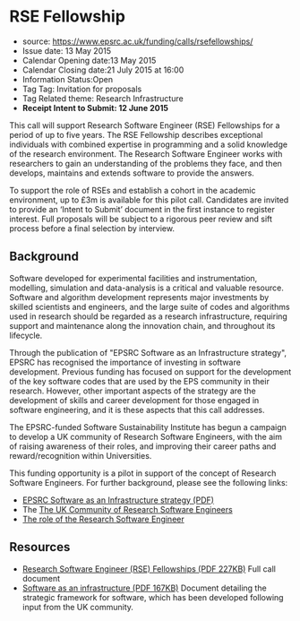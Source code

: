 # RSE Fellowship

- source: https://www.epsrc.ac.uk/funding/calls/rsefellowships/
- Issue date: 13 May 2015
- Calendar Opening date:13 May 2015
- Calendar Closing date:21 July 2015 at 16:00
- Information Status:Open
- Tag Tag: Invitation for proposals
- Tag Related theme: Research Infrastructure
- **Receipt Intent to Submit: 12 June 2015**

This call will support Research Software Engineer (RSE) Fellowships
for a period of up to five years. The RSE Fellowship describes
exceptional individuals with combined expertise in programming and a
solid knowledge of the research environment. The Research Software
Engineer works with researchers to gain an understanding of the
problems they face, and then develops, maintains and extends software
to provide the answers.

To support the role of RSEs and establish a cohort in the academic
environment, up to £3m is available for this pilot call. Candidates
are invited to provide an ‘Intent to Submit’ document in the first
instance to register interest. Full proposals will be subject to a
rigorous peer review and sift process before a final selection by
interview.

## Background

Software developed for experimental facilities and instrumentation,
modelling, simulation and data-analysis is a critical and valuable
resource. Software and algorithm development represents major
investments by skilled scientists and engineers, and the large suite
of codes and algorithms used in research should be regarded as a
research infrastructure, requiring support and maintenance along the
innovation chain, and throughout its lifecycle.

Through the publication of "EPSRC Software as an Infrastructure
strategy", EPSRC has recognised the importance of investing in
software development. Previous funding has focused on support for the
development of the key software codes that are used by the EPS
community in their research. However, other important aspects of the
strategy are the development of skills and career development for
those engaged in software engineering, and it is these aspects that
this call addresses.

The EPSRC-funded Software Sustainability Institute has begun a
campaign to develop a UK community of Research Software Engineers,
with the aim of raising awareness of their roles, and improving their
career paths and reward/recognition within Universities.

This funding opportunity is a pilot in support of the concept of
Research Software Engineers. For further background, please see the
following links:

- [EPSRC Software as an Infrastructure strategy (PDF)](https://www.epsrc.ac.uk/newsevents/pubs/software-as-an-infrastructure/)
- The [The UK Community of Research Software Engineers](http://www.rse.ac.uk/)
- [The role of the Research Software Engineer](http://www.software.ac.uk/policy/research-software-engineers)

## Resources

- [Research Software Engineer (RSE) Fellowships (PDF 227KB)](https://www.epsrc.ac.uk/files/funding/calls/2015/rsefellowships/)
  Full call document
-
  [Software as an infrastructure (PDF 167KB)](https://www.epsrc.ac.uk/newsevents/pubs/software-as-an-infrastructure/)
  Document detailing the strategic framework for software, which has
  been developed following input from the UK community.


